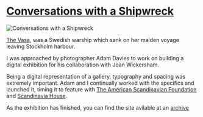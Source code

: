 # [Conversations with a Shipwreck](https://shipwreck.tommyp.org/)

![Conversations with a Shipwreck](/images/work/conversations.png)

[The Vasa](<https://en.wikipedia.org/wiki/Vasa_(ship)>), was a Swedish warship which sank on her maiden voyage leaving
Stockholm harbour.

I was approached by photographer Adam Davies to work on building
a digital exhibition for his collaboration with Joan Wickersham.

Being a digital representation of a gallery, typography and
spacing was extremely important. Adam and I continually worked
with the specifics and launched it, timing it to feature with [The American Scandinavian Foundation](http://www.amscan.org)
and [Scandinavia House](http://www.scandinaviahouse.org).

As the exhibition has finished, you can find the site avilable at an [archive](https://shipwreck.tommyp.org/)
